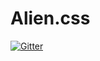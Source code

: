 # Alien.css

[![Gitter](https://badges.gitter.im/KureHumanite/Alien.css.svg)](https://gitter.im/KureHumanite/Alien.css?utm_source=badge&utm_medium=badge&utm_campaign=pr-badge&utm_content=badge)